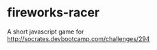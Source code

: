 fireworks-racer
===============

A short javascript game for http://socrates.devbootcamp.com/challenges/294

